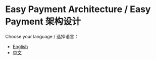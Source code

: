 # Easy Payment Architecture / Easy Payment 架构设计

Choose your language / 选择语言：

- [English](en/architecture.md)
- [中文](zh/architecture.md)